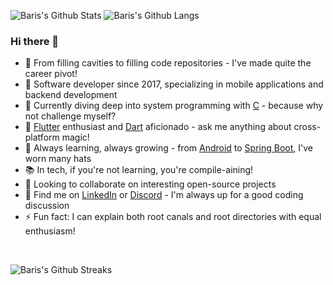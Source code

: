 ![Baris's Github Stats][github_readme_stats_link]
![Baris's Github Langs][github_readme_lang_stats_link]

### Hi there 👋

- 🦷 From filling cavities to filling code repositories - I've made quite the career pivot!
- 🚀 Software developer since 2017, specializing in mobile applications and backend development
- 🎯 Currently diving deep into system programming with [C][c_link] - because why not challenge myself?
- 🌟 [Flutter][flutter_link] enthusiast and [Dart][dart_link] aficionado - ask me anything about cross-platform magic!
- 🌱 Always learning, always growing - from [Android][android_link] to [Spring Boot][spring_boot_link], I've worn many hats
- 📚 In tech, if you're not learning, you're compile-aining!
- 🤝 Looking to collaborate on interesting open-source projects
- 💬 Find me on [LinkedIn][linkedin_link] or [Discord][discord_link] - I'm always up for a good coding discussion
- ⚡ Fun fact: I can explain both root canals and root directories with equal enthusiasm!

<br>

![Baris's Github Streaks][github_readme_streak_stats_link]

[github_readme_stats_link]: https://github-readme-stats.vercel.app/api?username=BBarisKilic&theme=tokyonight&show_icons=true&line_height=24&include_all_commits=false&count_private=true
[github_readme_lang_stats_link]: https://github-readme-stats.vercel.app/api/top-langs/?username=BBarisKilic&theme=tokyonight&layout=compact&langs_count=8&size_weight=0.7&count_weight=0.3&hide=Objective-C,CMake,Makefile,HTML
[c_link]: https://en.wikipedia.org/wiki/C_(programming_language)
[flutter_link]: https://flutter.dev/
[dart_link]: https://dart.dev/
[android_link]: https://developer.android.com/
[spring_boot_link]: https://spring.io/projects/spring-boot
[linkedin_link]: https://www.linkedin.com/in/bbariskilic
[discord_link]: https://discordapp.com/users/276698800129703936
[github_readme_streak_stats_link]: https://github-readme-streak-stats.herokuapp.com?user=BBarisKilic&theme=tokyonight&card_width=770